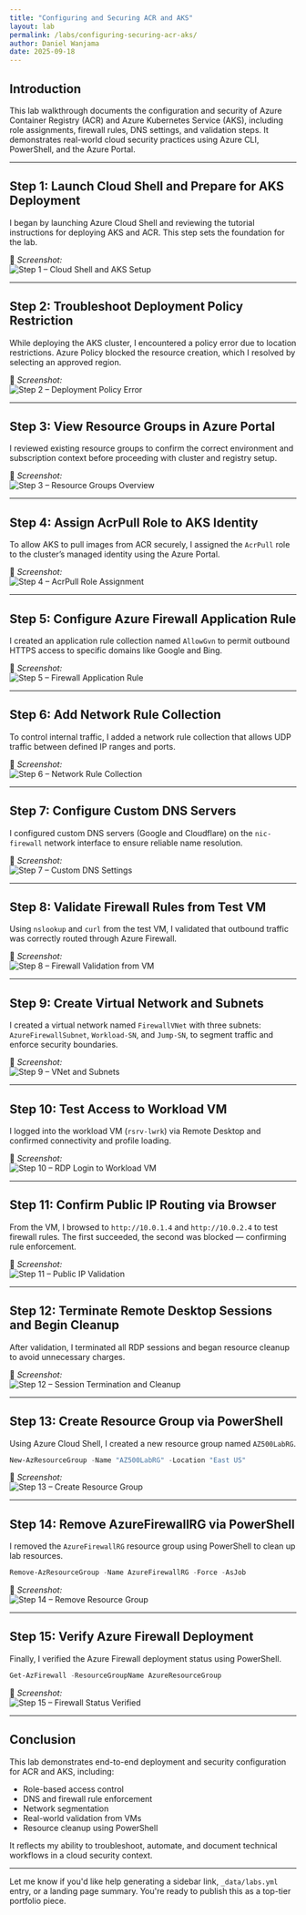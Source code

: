 ```yaml
---
title: "Configuring and Securing ACR and AKS"
layout: lab
permalink: /labs/configuring-securing-acr-aks/
author: Daniel Wanjama
date: 2025-09-18
---
```


## Introduction

This lab walkthrough documents the configuration and security of Azure Container Registry (ACR) and Azure Kubernetes Service (AKS), including role assignments, firewall rules, DNS settings, and validation steps. It demonstrates real-world cloud security practices using Azure CLI, PowerShell, and the Azure Portal.

---

## Step 1: Launch Cloud Shell and Prepare for AKS Deployment

I began by launching Azure Cloud Shell and reviewing the tutorial instructions for deploying AKS and ACR. This step sets the foundation for the lab.

📸 *Screenshot:*  
![Step 1 – Cloud Shell and AKS Setup](../../assets/images/labs//step01-cloudshell-aks-setup.png)

---

## Step 2: Troubleshoot Deployment Policy Restriction

While deploying the AKS cluster, I encountered a policy error due to location restrictions. Azure Policy blocked the resource creation, which I resolved by selecting an approved region.

📸 *Screenshot:*  
![Step 2 – Deployment Policy Error](../../assets/images/labs/step02-policy-error.png)

---

## Step 3: View Resource Groups in Azure Portal

I reviewed existing resource groups to confirm the correct environment and subscription context before proceeding with cluster and registry setup.

📸 *Screenshot:*  
![Step 3 – Resource Groups Overview](../../assets/images/labs/step03-resource-groups-list.png)

---

## Step 4: Assign AcrPull Role to AKS Identity

To allow AKS to pull images from ACR securely, I assigned the `AcrPull` role to the cluster’s managed identity using the Azure Portal.

📸 *Screenshot:*  
![Step 4 – AcrPull Role Assignment](../../assets/images/labs/step04-role-assignment-acrpull.png)

---

## Step 5: Configure Azure Firewall Application Rule

I created an application rule collection named `AllowGvn` to permit outbound HTTPS access to specific domains like Google and Bing.

📸 *Screenshot:*  
![Step 5 – Firewall Application Rule](../../assets/images/labs/step05-firewall-application-rule.png)

---

## Step 6: Add Network Rule Collection

To control internal traffic, I added a network rule collection that allows UDP traffic between defined IP ranges and ports.

📸 *Screenshot:*  
![Step 6 – Network Rule Collection](../../assets/images/labs/step06-network-rule-udp.png)

---

## Step 7: Configure Custom DNS Servers

I configured custom DNS servers (Google and Cloudflare) on the `nic-firewall` network interface to ensure reliable name resolution.

📸 *Screenshot:*  
![Step 7 – Custom DNS Settings](../../assets/images/labs/step07-dns-settings-nic-firewall.png)

---

## Step 8: Validate Firewall Rules from Test VM

Using `nslookup` and `curl` from the test VM, I validated that outbound traffic was correctly routed through Azure Firewall.

📸 *Screenshot:*  
![Step 8 – Firewall Validation from VM](../../assets/images/labs/step08-firewall-validation-terminal.png)

---

## Step 9: Create Virtual Network and Subnets

I created a virtual network named `FirewallVNet` with three subnets: `AzureFirewallSubnet`, `Workload-SN`, and `Jump-SN`, to segment traffic and enforce security boundaries.

📸 *Screenshot:*  
![Step 9 – VNet and Subnets](../../assets/images/labs/step09-server-manager-vnet-subnets.png)

---

## Step 10: Test Access to Workload VM

I logged into the workload VM (`rsrv-lwrk`) via Remote Desktop and confirmed connectivity and profile loading.

📸 *Screenshot:*  
![Step 10 – RDP Login to Workload VM](../../assets/images/labs/step10-rdp-login-profile-service.png)

---

## Step 11: Confirm Public IP Routing via Browser

From the VM, I browsed to `http://10.0.1.4` and `http://10.0.2.4` to test firewall rules. The first succeeded, the second was blocked — confirming rule enforcement.

📸 *Screenshot:*  
![Step 11 – Public IP Validation](../../assets/images/labs/step11-server-manager-ip-check.png)

---

## Step 12: Terminate Remote Desktop Sessions and Begin Cleanup

After validation, I terminated all RDP sessions and began resource cleanup to avoid unnecessary charges.

📸 *Screenshot:*  
![Step 12 – Session Termination and Cleanup](../../assets/images/labs/step12-rdp-session-termination.png)

---

## Step 13: Create Resource Group via PowerShell

Using Azure Cloud Shell, I created a new resource group named `AZ500LabRG`.

```powershell
New-AzResourceGroup -Name "AZ500LabRG" -Location "East US"
```

📸 *Screenshot:*  
![Step 13 – Create Resource Group](../../assets/images/labs/step13-cloudshell-create-rg.png)

---

## Step 14: Remove AzureFirewallRG via PowerShell

I removed the `AzureFirewallRG` resource group using PowerShell to clean up lab resources.

```powershell
Remove-AzResourceGroup -Name AzureFirewallRG -Force -AsJob
```

📸 *Screenshot:*  
![Step 14 – Remove Resource Group](../../assets/images/labs/step14-cloudshell-remove-rg.png)

---

## Step 15: Verify Azure Firewall Deployment

Finally, I verified the Azure Firewall deployment status using PowerShell.

```powershell
Get-AzFirewall -ResourceGroupName AzureResourceGroup
```

📸 *Screenshot:*  
![Step 15 – Firewall Status Verified](../../assets/images/labs/step15-get-firewall-status.png)

---

## Conclusion

This lab demonstrates end-to-end deployment and security configuration for ACR and AKS, including:

- Role-based access control  
- DNS and firewall rule enforcement  
- Network segmentation  
- Real-world validation from VMs  
- Resource cleanup using PowerShell

It reflects my ability to troubleshoot, automate, and document technical workflows in a cloud security context.

---
Let me know if you'd like help generating a sidebar link, `_data/labs.yml` entry, or a landing page summary. You're ready to publish this as a top-tier portfolio piece.
